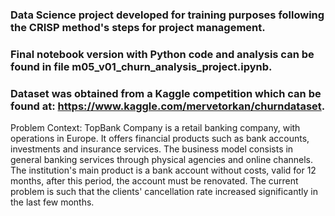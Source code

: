 ### Data Science project developed for training purposes following the CRISP method's steps for project management.
### Final notebook version with Python code and analysis can be found in file m05_v01_churn_analysis_project.ipynb.
### Dataset was obtained from a Kaggle competition which can be found at: https://www.kaggle.com/mervetorkan/churndataset.

Problem Context: TopBank Company is a retail banking company, with operations in Europe. It offers financial products such as bank accounts, investments and insurance services. The business model consists in general banking services through physical agencies and online channels. The institution's main product is a bank account without costs, valid for 12 months, after this period, the account must be renovated. The current problem is such that the clients' cancellation rate increased significantly in the last few months.
